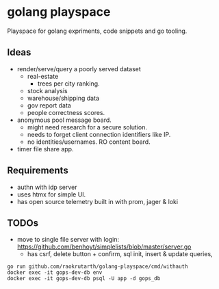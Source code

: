 # golang playspace

Playspace for golang expriments, code snippets and go tooling.

## Ideas

- render/serve/query a poorly served dataset
  - real-estate
    - trees per city ranking.
  - stock analysis
  - warehouse/shipping data
  - gov report data
  - people correctness scores.
- anonymous pool message board.
  - might need research for a secure solution.
  - needs to forget client connection identifiers like IP.
  - no identities/usernames. RO content board.
- timer file share app.

## Requirements

- authn with idp server
- uses htmx for simple UI.
- has open source telemetry built in with prom, jager & loki

## TODOs

- move to single file server with login: <https://github.com/benhoyt/simplelists/blob/master/server.go>
  - has csrf, delete button + confirm, sql init, insert & update queries,

```
go run github.com/raokrutarth/golang-playspace/cmd/withauth
docker exec -it gops-dev-db env
docker exec -it gops-dev-db psql -U app -d gops_db
```

